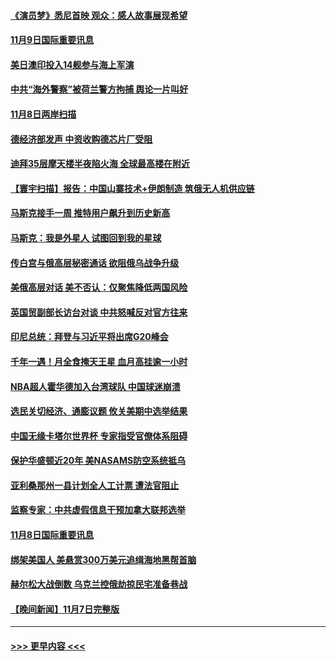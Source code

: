 #### [《演员梦》悉尼首映 观众：感人故事展现希望](../pages/prog202/a103570847.md?t=11092202) 
#### [11月9日国际重要讯息](../pages/prog202/a103570830.md?t=11092202) 
#### [美日澳印投入14舰参与海上军演](../pages/prog202/a103570657.md?t=11092202) 
#### [中共“海外警察”被荷兰警方拘捕 舆论一片叫好](../pages/prog202/a103570673.md?t=11092202) 
#### [11月8日两岸扫描](../pages/prog202/a103570556.md?t=11092202) 
#### [德经济部发声 中资收购德芯片厂受阻](../pages/prog202/a103570558.md?t=11092202) 
#### [迪拜35层摩天楼半夜陷火海 全球最高楼在附近](../pages/prog202/a103570083.md?t=11092202) 
#### [【寰宇扫描】报告：中国山寨技术+伊朗制造 筑俄无人机供应链](../pages/prog202/a103570099.md?t=11092202) 
#### [马斯克接手一周 推特用户飙升到历史新高](../pages/prog202/a103570368.md?t=11092202) 
#### [马斯克：我是外星人 试图回到我的星球](../pages/prog202/a103570087.md?t=11092202) 
#### [传白宫与俄高层秘密通话 欲阻俄乌战争升级](../pages/prog202/a103570097.md?t=11092202) 
#### [美俄高层对话 美不否认：仅聚焦降低两国风险](../pages/prog202/a103570266.md?t=11092202) 
#### [英国贸副部长访台对谈 中共怒喊反对官方往来](../pages/prog202/a103570269.md?t=11092202) 
#### [印尼总统：拜登与习近平将出席G20峰会](../pages/prog202/a103570166.md?t=11092202) 
#### [千年一遇！月全食掩天王星 血月高挂逾一小时](../pages/prog202/a103570125.md?t=11092202) 
#### [NBA超人霍华德加入台湾球队 中国球迷崩溃](../pages/prog202/a103570066.md?t=11092202) 
#### [选民关切经济、通膨议题 攸关美期中选举结果](../pages/prog202/a103570055.md?t=11092202) 
#### [中国无缘卡塔尔世界杯 专家指受官僚体系阻碍](../pages/prog202/a103569974.md?t=11092202) 
#### [保护华盛顿近20年 美NASAMS防空系统抵乌](../pages/prog202/a103569961.md?t=11092202) 
#### [亚利桑那州一县计划全人工计票 遭法官阻止](../pages/prog202/a103569964.md?t=11092202) 
#### [监察专家：中共虚假信息干预加拿大联邦选举](../pages/prog202/a103569972.md?t=11092202) 
#### [11月8日国际重要讯息](../pages/prog202/a103569967.md?t=11092202) 
#### [绑架美国人 美悬赏300万美元追缉海地黑帮首脑](../pages/prog202/a103569858.md?t=11092202) 
#### [赫尔松大战倒数 乌克兰控俄劫掠民宅准备巷战](../pages/prog202/a103569769.md?t=11092202) 
#### [【晚间新闻】11月7日完整版](../pages/prog202/a103569762.md?t=11092202) 

----
#### [ >>> 更早内容 <<< ](../indexes/prog202-earlier.md)
